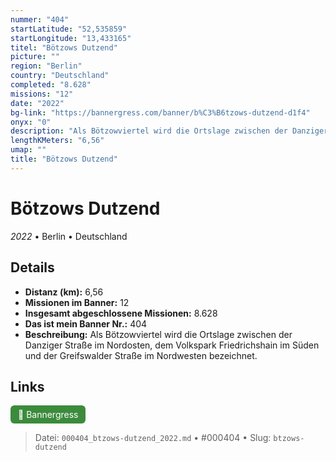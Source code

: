 ```yaml
---
nummer: "404"
startLatitude: "52,535859"
startLongitude: "13,433165"
titel: "Bötzows Dutzend"
picture: ""
region: "Berlin"
country: "Deutschland"
completed: "8.628"
missions: "12"
date: "2022"
bg-link: "https://bannergress.com/banner/b%C3%B6tzows-dutzend-d1f4"
onyx: "0"
description: "Als Bötzowviertel wird die Ortslage zwischen der Danziger Straße im Nordosten, dem Volkspark Friedrichshain im Süden und der Greifswalder Straße im Nordwesten bezeichnet."
lengthKMeters: "6,56"
umap: ""
title: "Bötzows Dutzend"
---
```

# Bötzows Dutzend

*2022* • Berlin • Deutschland



## Details
- **Distanz (km):** 6,56
- **Missionen im Banner:** 12
- **Insgesamt abgeschlossene Missionen:** 8.628
- **Das ist mein Banner Nr.:** 404
- **Beschreibung:** Als Bötzowviertel wird die Ortslage zwischen der Danziger Straße im Nordosten, dem Volkspark Friedrichshain im Süden und der Greifswalder Straße im Nordwesten bezeichnet.


## Links
<div style="margin-top: 0.5em;">
<a href="https://bannergress.com/banner/b%C3%B6tzows-dutzend-d1f4" target="_blank" style="display:inline-block;margin-right:8px;padding:6px 12px;background-color:#3c8b3c;color:white;text-decoration:none;border-radius:6px;">🔗 Bannergress</a>

</div>


> Datei: `000404_btzows-dutzend_2022.md` • #000404 • Slug: `btzows-dutzend`
